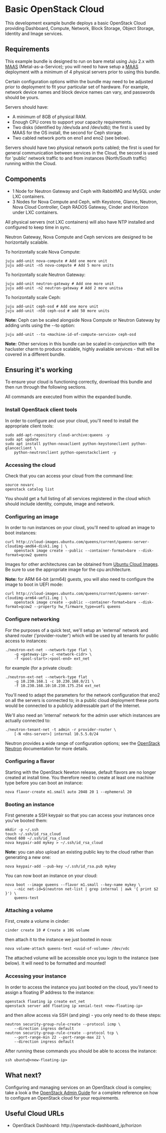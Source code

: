 # Basic OpenStack Cloud

This development example bundle deploys a basic OpenStack Cloud providing Dashboard, Compute, Network, Block Storage, Object Storage, Identity and Image services.

## Requirements

This example bundle is designed to run on bare metal using Juju 2.x with [MAAS][] (Metal-as-a-Service); you will need to have setup a [MAAS][] deployment with a minimum of 4 physical servers prior to using this bundle.

Certain configuration options within the bundle may need to be adjusted prior to deployment to fit your particular set of hardware. For example, network device names and block device names can vary, and passwords should be yours.

Servers should have:

 - A minimum of 8GB of physical RAM.
 - Enough CPU cores to support your capacity requirements.
 - Two disks (identified by /dev/sda and /dev/sdb); the first is used by MAAS for the OS install, the second for Ceph storage.
 - Two cabled network ports on eno1 and eno2 (see below).

Servers should have two physical network ports cabled; the first is used for general communication between services in the Cloud, the second is used for 'public' network traffic to and from instances (North/South traffic) running within the Cloud.

## Components

 - 1 Node for Neutron Gateway and Ceph with RabbitMQ and MySQL under LXC containers.
 - 3 Nodes for Nova Compute and Ceph, with Keystone, Glance, Neutron, Nova Cloud Controller, Ceph RADOS Gateway, Cinder and Horizon under LXC containers.

All physical servers (not LXC containers) will also have NTP installed and configured to keep time in sync.

Neutron Gateway, Nova Compute and Ceph services are designed to be horizontally scalable.

To horizontally scale Nova Compute:

    juju add-unit nova-compute # Add one more unit
    juju add-unit -n5 nova-compute # Add 5 more units

To horizontally scale Neutron Gateway:

    juju add-unit neutron-gateway # Add one more unit
    juju add-unit -n2 neutron-gateway # Add 2 more unitsa

To horizontally scale Ceph:

    juju add-unit ceph-osd # Add one more unit
    juju add-unit -n50 ceph-osd # add 50 more units

**Note:** Ceph can be scaled alongside Nova Compute or Neutron Gateway by adding units using the --to option:

    juju add-unit --to <machine-id-of-compute-service> ceph-osd

**Note:** Other services in this bundle can be scaled in-conjunction with the hacluster charm to produce scalable, highly avaliable services - that will be covered in a different bundle.

## Ensuring it's working

To ensure your cloud is functioning correctly, download this bundle and then run through the following sections.

All commands are executed from within the expanded bundle.

### Install OpenStack client tools

In order to configure and use your cloud, you'll need to install the appropriate client tools:

    sudo add-apt-repository cloud-archive:queens -y
    sudo apt update
    sudo apt install python-novaclient python-keystoneclient python-glanceclient \
        python-neutronclient python-openstackclient -y

### Accessing the cloud

Check that you can access your cloud from the command line:

    source novarc
    openstack catalog list

You should get a full listing of all services registered in the cloud which should include identity, compute, image and network.

### Configuring an image

In order to run instances on your cloud, you'll need to upload an image to boot instances:

    curl http://cloud-images.ubuntu.com/queens/current/queens-server-cloudimg-amd64-disk1.img | \
        openstack image create --public --container-format=bare --disk-format=qcow2 queens

Images for other architectures can be obtained from [Ubuntu Cloud Images][].  Be sure to use the appropriate image for the cpu architecture.

**Note:** for ARM 64-bit (arm64) guests, you will also need to configure the image to boot in UEFI mode:

    curl http://cloud-images.ubuntu.com/queens/current/queens-server-cloudimg-arm64-uefi1.img | \
        openstack image create --public --container-format=bare --disk-format=qcow2 --property hw_firmware_type=uefi queens

### Configure networking

For the purposes of a quick test, we'll setup an 'external' network and shared router ('provider-router') which will be used by all tenants for public access to instances:

    ./neutron-ext-net --network-type flat \
        -g <gateway-ip> -c <network-cidr> \
        -f <pool-start>:<pool-end> ext_net

for example (for a private cloud):

    ./neutron-ext-net --network-type flat
        -g 10.230.168.1 -c 10.230.168.0/21 \
        -f 10.230.168.10:10.230.175.254 ext_net

You'll need to adapt the parameters for the network configuration that eno2 on all the servers is connected to; in a public cloud deployment these ports would be connected to a publicly addressable part of the Internet.

We'll also need an 'internal' network for the admin user which instances are actually connected to:

    ./neutron-tenant-net -t admin -r provider-router \
        [-N <dns-server>] internal 10.5.5.0/24

Neutron provides a wide range of configuration options; see the [OpenStack Neutron][] documentation for more details.

### Configuring a flavor

Starting with the OpenStack Newton release, default flavors are no longer created at install time. You therefore need to create at least one machine type before you can boot an instance:

    nova flavor-create m1.small auto 2048 20 1 --ephemeral 20

### Booting an instance

First generate a SSH keypair so that you can access your instances once you've booted them:

    mkdir -p ~/.ssh
    touch ~/.ssh/id_rsa_cloud
    chmod 600 ~/.ssh/id_rsa_cloud
    nova keypair-add mykey > ~/.ssh/id_rsa_cloud

**Note:** you can also upload an existing public key to the cloud rather than generating a new one:

    nova keypair-add --pub-key ~/.ssh/id_rsa.pub mykey

You can now boot an instance on your cloud:

    nova boot --image queens --flavor m1.small --key-name mykey \
        --nic net-id=$(neutron net-list | grep internal | awk '{ print $2 }') \
        queens-test

### Attaching a volume

First, create a volume in cinder:

    cinder create 10 # Create a 10G volume

then attach it to the instance we just booted in nova:

    nova volume-attach queens-test <uuid-of-volume> /dev/vdc

The attached volume will be accessible once you login to the instance (see below).  It will need to be formatted and mounted!

### Accessing your instance

In order to access the instance you just booted on the cloud, you'll need to assign a floating IP address to the instance:

    openstack floating ip create ext_net
    openstack server add floating ip xenial-test <new-floating-ip>

and then allow access via SSH (and ping) - you only need to do these steps:

    neutron security-group-rule-create --protocol icmp \
        --direction ingress default
    neutron security-group-rule-create --protocol tcp \
        --port-range-min 22 --port-range-max 22 \
        --direction ingress default

After running these commands you should be able to access the instance:

    ssh ubuntu@<new-floating-ip>

## What next?

Configuring and managing services on an OpenStack cloud is complex; take a look a the [OpenStack Admin Guide][] for a complete reference on how to configure an OpenStack cloud for your requirements.

## Useful Cloud URLs

 - OpenStack Dashboard: http://openstack-dashboard_ip/horizon

[MAAS]: http://maas.ubuntu.com/docs
[Simplestreams]: https://launchpad.net/simplestreams
[OpenStack Neutron]: http://docs.openstack.org/admin-guide-cloud/content/ch_networking.html
[OpenStack Admin Guide]: http://docs.openstack.org/user-guide-admin/content
[Ubuntu Cloud Images]: http://cloud-images.ubuntu.com/queens/current/
